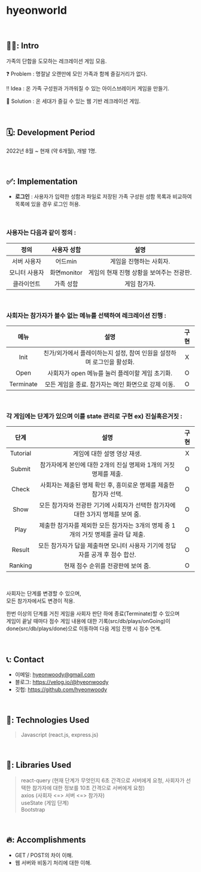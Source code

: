 # hyeonworld


<br>

## 🧑‍💻: Intro
가족의 단합을 도모하는 레크레이션 게임 모음.

❓ Problem : 명절날 오랜만에 모인 가족과 함께 즐길거리가 없다.

‼ Idea : 온 가족 구성원과 가까워질 수 있는 아이스브레이커 게임을 만들기.

💯 Solution : 온 세대가 즐길 수 있는 웹 기반 레크레이션 게임.

<br>

## 🗓️: Development Period
2022년 8월 ~ 현재 (약 6개월), 개발 1명.

<br>

 ## ✅: Implementation
- **로그인** :  사용자가 입력한 성함과 파일로 저장된 가족 구성원 성함 목록과 비교하여 목록에 있을 경우 로그인 허용.  

<br>

### 사용자는 다음과 같이 정의  :
|**정의**|**사용자 성함**|**설명**|
|:---:|:---:|:---:|
|서버 사용자|어드min|게임을 진행하는 사회자.|
|모니터 사용자|화면monitor|게임의 현재 진행 상황을 보여주는 전광판.|
|클라이언트|가족 성함|게임 참가자.|  

<br>

### 사회자는 참가자가 볼수 없는 메뉴를 선택하여 레크레이션 진행 : 
|**메뉴**|**설명**|**구현**|
|:---:|:---:|:---:|
|Init|친가/외가에서 플레이하는지 설정, 참여 인원을 설정하며 로그인을 활성화.|X|
|Open|사회자가 open 메뉴를 눌러 플레이할 게임 초기화.|O|
|Terminate|모든 게임을 종료. 참가자는 메인 화면으로 강제 이동.|O|  

<br>

### 각 게임에는 단계가 있으며 이를 state 관리로 구현 ex) 진실혹은거짓 :  
|**단계**|**설명**|**구현**|
|:---:|:---:|:---:|
|Tutorial|게임에 대한 설명 영상 재생.|X|
|Submit|참가자에게 본인에 대한 2개의 진실 명제와 1개의 거짓 명제를 제출.|O|
|Check|사회자는 제출된 명제 확인 후, 흥미로운 명제를 제출한 참가자 선택.|O|
|Show|모든 참가자와 전광판 기기에 사회자가 선택한 참가자에 대한 3가지 명제를 보여 줌.|O|
|Play|제출한 참가자를 제외한 모든 참가자는 3개의 명제 중 1개의 거짓 명제를 골라 답 제출.|O|
|Result|모든 참가자가 답을 제출하면 모니터 사용자 기기에 정답자를 공개 후 점수 합산.|O|
|Ranking|현재 점수 순위를 전광판에 보여 줌.|O|  

<br>

사회자는 단계를 변경할 수 있으며,  
모든 참가자에서도 변경이 적용.  


한번 이상의 단계를 거친 게임을 사회자 판단 하에 종료(Terminate)할 수 있으며  
게임이 끝날 때마다 점수 게임 내용에 대한 기록(src/db/plays/onGoing)이 done(src/db/plays/done)으로 이동하여 다음 게임 진행 시 점수 연계.

<br>

## 📞: Contact
- 이메일: hyeonwoody@gmail.com
- 블로그: https://velog.io/@hyeonwoody
- 깃헙: https://github.com/hyeonwoody

<br>

## 🧱: Technologies Used
>Javascript (react.js, express.js)

<br>

## 📖: Libraries Used
>react-query (현재 단계가 무엇인지 6초 간격으로 서버에게 요청, 사회자가 선택한 참가자에 대한 정보를 10초 간격으로 서버에게 요청)  
>axios (사회자 <=> 서버 <=> 참가자)  
>useState (게임 단계)  
>Bootstrap
 
<br>

 ## 🔥: Accomplishments
- GET / POST의 차이 이해.
- 웹 서버와 비동기 처리에 대한 이해.

<br>
